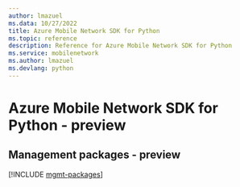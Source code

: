 ```yaml
---
author: lmazuel
ms.data: 10/27/2022
title: Azure Mobile Network SDK for Python
ms.topic: reference
description: Reference for Azure Mobile Network SDK for Python
ms.service: mobilenetwork
ms.author: lmazuel
ms.devlang: python
---
```

# Azure Mobile Network SDK for Python - preview

## Management packages - preview
[!INCLUDE [mgmt-packages](mobile-network-mgmt-index.md)]